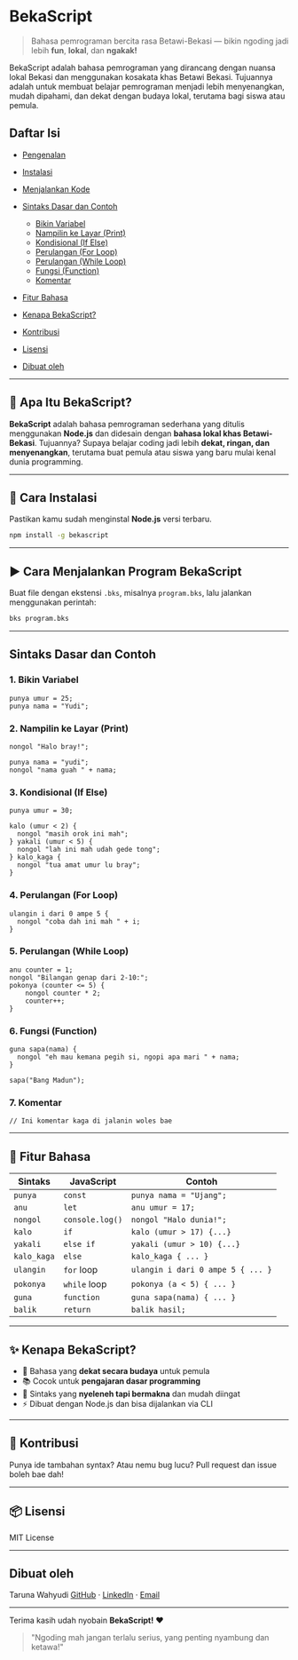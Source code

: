 # BekaScript

> Bahasa pemrograman bercita rasa Betawi-Bekasi — bikin ngoding jadi lebih **fun**, **lokal**, dan **ngakak!**

BekaScript adalah bahasa pemrograman yang dirancang dengan nuansa lokal Bekasi dan menggunakan kosakata khas Betawi Bekasi. Tujuannya adalah untuk membuat belajar pemrograman menjadi lebih menyenangkan, mudah dipahami, dan dekat dengan budaya lokal, terutama bagi siswa atau pemula.

## Daftar Isi

* [Pengenalan](#📝-apa-itu-bekascript)
* [Instalasi](#🚀-cara-instalasi)
* [Menjalankan Kode](#▶%ef%b8%8f-cara-menjalankan-program-bekascript)
* [Sintaks Dasar dan Contoh](#sintaks-dasar-dan-contoh)

  * [Bikin Variabel](#1-bikin-variabel)
  * [Nampilin ke Layar (Print)](#2-nampilin-ke-layar-print)
  * [Kondisional (If Else)](#3-kondisional-if-else)
  * [Perulangan (For Loop)](#4-perulangan-for-loop)
  * [Perulangan (While Loop)](#5-perulangan-while-loop)
  * [Fungsi (Function)](#6-fungsi-function)
  * [Komentar](#7-komentar)
* [Fitur Bahasa](#🧠-fitur-bahasa)
* [Kenapa BekaScript?](#✨-kenapa-bekascript)
* [Kontribusi](#🌟-kontribusi)
* [Lisensi](#📦-lisensi)
* [Dibuat oleh](#dibuat-oleh)

---

## 📝 Apa Itu BekaScript?

**BekaScript** adalah bahasa pemrograman sederhana yang ditulis menggunakan **Node.js** dan didesain dengan **bahasa lokal khas Betawi-Bekasi**. Tujuannya? Supaya belajar coding jadi lebih **dekat, ringan, dan menyenangkan**, terutama buat pemula atau siswa yang baru mulai kenal dunia programming.

---

## 🚀 Cara Instalasi

Pastikan kamu sudah menginstal **Node.js** versi terbaru.

```bash
npm install -g bekascript
```

---

## ▶️ Cara Menjalankan Program BekaScript

Buat file dengan ekstensi `.bks`, misalnya `program.bks`, lalu jalankan menggunakan perintah:

```bash
bks program.bks
```

---

## Sintaks Dasar dan Contoh

### 1. Bikin Variabel

```bks
punya umur = 25;
punya nama = "Yudi";
```

### 2. Nampilin ke Layar (Print)

```bks
nongol "Halo bray!";

punya nama = "yudi";
nongol "nama guah " + nama;
```

### 3. Kondisional (If Else)

```bks
punya umur = 30;

kalo (umur < 2) {
  nongol "masih orok ini mah";
} yakali (umur < 5) {
  nongol "lah ini mah udah gede tong";
} kalo_kaga {
  nongol "tua amat umur lu bray";
}
```

### 4. Perulangan (For Loop)

```bks
ulangin i dari 0 ampe 5 {
  nongol "coba dah ini mah " + i;
}
```

### 5. Perulangan (While Loop)

```bks
anu counter = 1;
nongol "Bilangan genap dari 2-10:";
pokonya (counter <= 5) {
    nongol counter * 2;
    counter++;
}
```

### 6. Fungsi (Function)

```bks
guna sapa(nama) {
  nongol "eh mau kemana pegih si, ngopi apa mari " + nama;
}

sapa("Bang Madun");
```

### 7. Komentar

```bks
// Ini komentar kaga di jalanin woles bae
```

---

## 🧠 Fitur Bahasa

| Sintaks     | JavaScript      | Contoh                            |
| ----------- | --------------- | --------------------------------- |
| `punya`     | `const`         | `punya nama = "Ujang";`           |
| `anu`       | `let`           | `anu umur = 17;`                  |
| `nongol`    | `console.log()` | `nongol "Halo dunia!";`           |
| `kalo`      | `if`            | `kalo (umur > 17) {...}`          |
| `yakali`    | `else if`       | `yakali (umur > 10) {...}`        |
| `kalo_kaga` | `else`          | `kalo_kaga { ... }`               |
| `ulangin`   | `for` loop      | `ulangin i dari 0 ampe 5 { ... }` |
| `pokonya`   | `while` loop    | `pokonya (a < 5) { ... }`         |
| `guna`      | `function`      | `guna sapa(nama) { ... }`         |
| `balik`     | `return`        | `balik hasil;`                    |

---

## ✨ Kenapa BekaScript?

* 🧠 Bahasa yang **dekat secara budaya** untuk pemula
* 📚 Cocok untuk **pengajaran dasar programming**
* 🎉 Sintaks yang **nyeleneh tapi bermakna** dan mudah diingat
* ⚡ Dibuat dengan Node.js dan bisa dijalankan via CLI

---

## 🌟 Kontribusi

Punya ide tambahan syntax? Atau nemu bug lucu? Pull request dan issue boleh bae dah!

---

## 📦 Lisensi

MIT License

---

## Dibuat oleh

Taruna Wahyudi
[GitHub](https://github.com/tarunawahyudi) · [LinkedIn](https://www.linkedin.com/in/taruna-wahyudi-228382175/) · [Email](wahyuditaruna97@gmail.com)

---

Terima kasih udah nyobain **BekaScript!** ❤️

> "Ngoding mah jangan terlalu serius, yang penting nyambung dan ketawa!"

